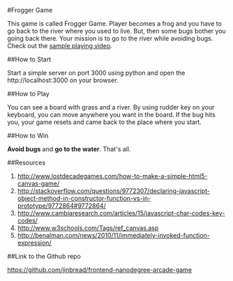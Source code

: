 #Frogger Game

This game is called Frogger Game. Player becomes a frog and you have to go back to the river where you used to live. But, then some bugs bother you going back there. Your mission is to go to the river while avoiding bugs. Check out the [sample playing video](https://www.youtube.com/watch?v=SxeHV1kt7iU&feature=youtu.be).

##How to Start

Start a simple server on port 3000 using python and open the http://localhost:3000 on your browser.

##How to Play

You can see a board with grass and a river. By using rudder key on your keyboard, you can move anywhere you want in the board. If the bug hits you, your game resets and came back to the place where you start. 

##How to Win

**Avoid bugs** and **go to the water**. That's all. 

##Resources

1. http://www.lostdecadegames.com/how-to-make-a-simple-html5-canvas-game/
2. http://stackoverflow.com/questions/9772307/declaring-javascript-object-method-in-constructor-function-vs-in-prototype/9772864#9772864/
3. http://www.cambiaresearch.com/articles/15/javascript-char-codes-key-codes/
4. http://www.w3schools.com/Tags/ref_canvas.asp
5. http://benalman.com/news/2010/11/immediately-invoked-function-expression/

##Link to the Github repo

https://github.com/jinbread/frontend-nanodegree-arcade-game

